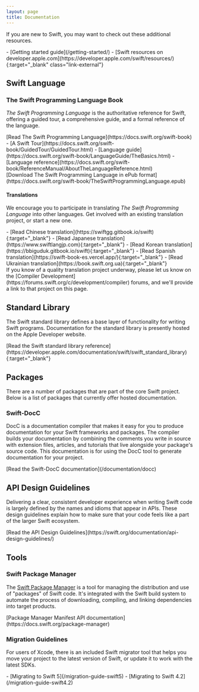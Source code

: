 ```yaml
---
layout: page
title: Documentation
---
```


If you are new to Swift, you may want to check out these additional resources.

<div class="links links-list-nostyle" markdown="1">
  - [Getting started guide](/getting-started/)
  - [Swift resources on developer.apple.com](https://developer.apple.com/swift/resources/){:target="_blank" class="link-external"}
</div>

## Swift Language

### The Swift Programming Language Book
_The Swift Programming Language_ is the authoritative reference for Swift,
offering a guided tour, a comprehensive guide, and a formal reference of the language.

<div id="language-links" class="links links-list-nostyle links-sublevel" markdown="1">
[Read The Swift Programming Language](https://docs.swift.org/swift-book)
  <div class="links-sublevel" markdown="1">
  - [A Swift Tour](https://docs.swift.org/swift-book/GuidedTour/GuidedTour.html)
  - [Language guide](https://docs.swift.org/swift-book/LanguageGuide/TheBasics.html)
  - [Language reference](https://docs.swift.org/swift-book/ReferenceManual/AboutTheLanguageReference.html)
  </div>
</div>

<div class="links links-download" markdown="1">
[Download The Swift Programming Language in ePub format](https://docs.swift.org/swift-book/TheSwiftProgrammingLanguage.epub)
</div>

#### Translations
We encourage you to participate in translating _The Swift Programming Language_ into other languages.
Get involved with an existing translation project, or start a new one.

<div class="links links-external links-list-nostyle" markdown="1">
- [Read Chinese translation](https://swiftgg.gitbook.io/swift){:target="_blank"}
- [Read Japanese translation](https://www.swiftlangjp.com){:target="_blank"}
- [Read Korean translation](https://bbiguduk.gitbook.io/swift){:target="_blank"}
- [Read Spanish translation](https://swift-book-es.vercel.app/){:target="_blank"}
- [Read Ukrainian translation](https://book.swift.org.ua){:target="_blank"}
</div>

<div class="info" markdown="1">
If you know of a quality translation project underway,
please let us know on the [Compiler Development](https://forums.swift.org/c/development/compiler) forums,
and we'll provide a link to that project on this page.
</div>

## Standard Library
The Swift standard library defines a base layer of functionality for writing Swift programs. Documentation for the standard library is presently hosted on the Apple Developer website.
<div class="links links-external" markdown="1">
  [Read the Swift standard library reference](https://developer.apple.com/documentation/swift/swift_standard_library){:target="_blank"}
</div>

## Packages
There are a number of packages that are part of the core Swift project. Below is a list of packages that currently offer hosted documentation.

### Swift-DocC
DocC is a documentation compiler that makes it easy for you to produce documentation for your Swift frameworks and packages. The compiler builds your documentation by combining the comments you write in source with extension files, articles, and tutorials that live alongside your package's source code. This documentation is for using the DocC tool to generate documentation for your project.

<div class="links" markdown="1">
  [Read the Swift-DocC documentation](/documentation/docc)
</div>

## API Design Guidelines
Delivering a clear, consistent developer experience when writing Swift code is largely defined by the names and idioms that appear in APIs. These design guidelines explain how to make sure that your code feels like a part of the larger Swift ecosystem.
<div class="links" markdown="1">
  [Read the API Design Guidelines](https://swift.org/documentation/api-design-guidelines/)
</div>

## Tools

### Swift Package Manager
The [Swift Package Manager](/package-manager/) is a tool for managing the distribution and use of "packages" of Swift code. It's integrated with the Swift build system to automate the process of downloading, compiling, and linking dependencies into target products.

<div class="links" markdown="1">
[Package Manager Manifest API documentation](https://docs.swift.org/package-manager)
</div>

### Migration Guidelines
For users of Xcode, there is an included Swift migrator tool that helps you move your project to the latest version of Swift, or update it to work with the latest SDKs.

<div class="links links-list-nostyle" markdown="1">
- [Migrating to Swift 5](/migration-guide-swift5)
- [Migrating to Swift 4.2](/migration-guide-swift4.2)
</div>
